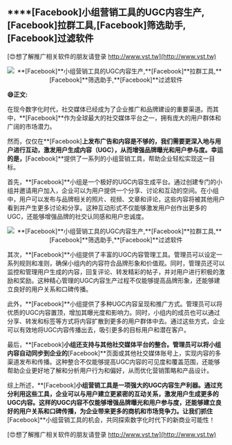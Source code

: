 ## ****[Facebook]**小组营销工具的UGC内容生产,**[Facebook]**拉群工具,**[Facebook]**筛选助手,**[Facebook]**过滤软件**

[😍想了解推广相关软件的朋友请登录 http://www.vst.tw](http://www.vst.tw)

 <center><img src="https://vst.tw/MP4/tuiguang/png/7.png" alt="**[Facebook]**小组营销工具的UGC内容生产,**[Facebook]**拉群工具,**[Facebook]**筛选助手,**[Facebook]**过滤软件"></center>

**😄正文:**

在现今数字化时代，社交媒体已经成为了企业推广和品牌建设的重要渠道。而其中，**[Facebook]**作为全球最大的社交媒体平台之一，拥有庞大的用户群体和广阔的市场潜力。

然而，仅仅在**[Facebook]**上发布广告和内容是不够的，我们需要更深入地与用户进行互动，激发用户生成内容（UGC），从而增强品牌曝光和用户参与度。幸运的是，**[Facebook]**提供了一系列的小组营销工具，帮助企业轻松实现这一目标。

首先，**[Facebook]**小组是一个极好的UGC内容生成平台。通过创建专门的小组并邀请用户加入，企业可以为用户提供一个分享、讨论和互动的空间。在小组中，用户可以发布与品牌相关的照片、视频、文章和评论，这些内容将被其他用户看到并产生更多讨论和分享。这种互动形式不仅能够激发用户创作出更多的UGC，还能够增强品牌的社交认同感和用户忠诚度。

 <center><img src="https://vst.tw/MP4/tuiguang/png/8.png" alt="**[Facebook]**小组营销工具的UGC内容生产,**[Facebook]**拉群工具,**[Facebook]**筛选助手,**[Facebook]**过滤软件"></center>

其次，**[Facebook]**小组提供了丰富的UGC内容管理工具。管理员可以设定一系列规则和准则，确保小组内的内容符合品牌形象和价值观。同时，管理员还可以监控和管理用户生成的内容，回复评论、转发精彩的帖子，并对用户进行积极的激励和奖励。这种精心管理的UGC内容生产过程不仅能够提高品牌形象，还能够建立良好的用户关系和口碑传播。

此外，**[Facebook]**小组提供了多种UGC内容呈现和推广方式。管理员可以将优质的UGC内容置顶，增加其曝光度和影响力。同时，小组内的成员也可以通过分享、转发和标签等方式将内容扩散到更多的用户群体中去。通过这些方式，企业可以有效地将UGC内容传播出去，吸引更多的目标用户和潜在客户。

最后，**[Facebook]**小组还支持与其他社交媒体平台的整合。管理员可以将小组内容自动同步到企业的**[Facebook]**页面或其他社交媒体账号上，实现内容的多渠道发布和传播。这种整合不仅能够提高UGC内容的可见度和覆盖范围，还能够帮助企业更好地了解和分析用户行为和偏好，从而优化营销策略和产品设计。

综上所述，**[Facebook]**小组营销工具是一项强大的UGC内容生产利器。通过充分利用这些工具，企业可以与用户建立更紧密的互动关系，激发用户生成更多的UGC内容。这样的UGC内容不仅能够增强品牌曝光和用户参与度，还能够建立良好的用户关系和口碑传播，为企业带来更多的商机和市场竞争力。让我们抓住**[Facebook]**小组营销工具的机会，共同探索数字化时代下的新商业可能性！

[😍想了解推广相关软件的朋友请登录 http://www.vst.tw](http://www.vst.tw)



